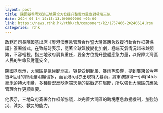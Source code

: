 ```yaml
---
layout: post
title: 陳國基稱粵港澳三地需全方位提升整體力量應對極端天氣
date: 2024-06-14 18:15:13.000000000 +08:00
link: https://news.rthk.hk/rthk/ch/component/k2/1757466-20240614.htm
categories: rthk
---
```


政務司司長陳國基出席《粵港澳應急管理合作暨大灣區應急救援行動合作框架協議》簽署儀式，在致辭時表示，隨著全球氣候變化加劇，極端天氣情況越來越頻繁，不容輕視，指三地政府肩負重任，要全方位提升整體應急力量，以保障大灣區人民的生命及財產安全。

陳國基表示，大灣區是氣候脆弱區，容易受到颱風、暴雨等影響，提到廣東省今年首4個月的降雨量明顯偏多，而香港5月亦出現特大暴雨，將軍澳錄得一小時145.5毫米的特大雨量，多種情況反映極端天氣的挑戰迫在眉睫，所以強化大灣區的應急管理合作更顯重要。

他表示，三地政府簽署合作框架協議，以完善大灣區的跨境應急救援機制，加強防災、減災、救災的能力。
